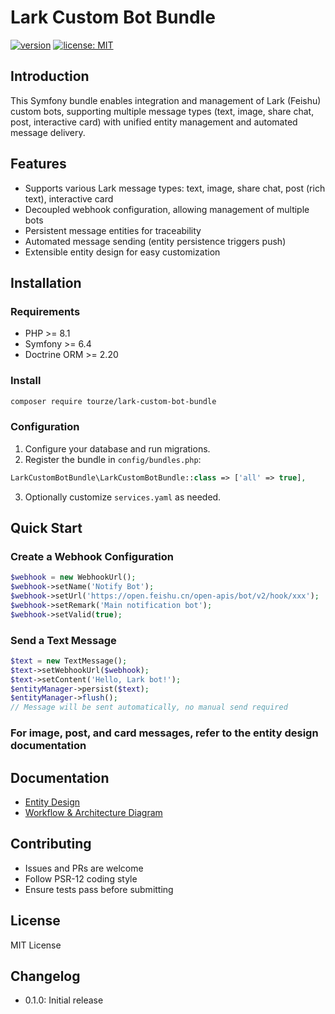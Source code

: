 # Lark Custom Bot Bundle

[![version](https://img.shields.io/badge/version-0.1.0-blue.svg)]() [![license: MIT](https://img.shields.io/badge/license-MIT-green.svg)]()

## Introduction

This Symfony bundle enables integration and management of Lark (Feishu) custom bots, supporting multiple message types (text, image, share chat, post, interactive card) with unified entity management and automated message delivery.

## Features

- Supports various Lark message types: text, image, share chat, post (rich text), interactive card
- Decoupled webhook configuration, allowing management of multiple bots
- Persistent message entities for traceability
- Automated message sending (entity persistence triggers push)
- Extensible entity design for easy customization

## Installation

### Requirements

- PHP >= 8.1
- Symfony >= 6.4
- Doctrine ORM >= 2.20

### Install

```bash
composer require tourze/lark-custom-bot-bundle
```

### Configuration

1. Configure your database and run migrations.
2. Register the bundle in `config/bundles.php`:

```php
LarkCustomBotBundle\LarkCustomBotBundle::class => ['all' => true],
```

3. Optionally customize `services.yaml` as needed.

## Quick Start

### Create a Webhook Configuration

```php
$webhook = new WebhookUrl();
$webhook->setName('Notify Bot');
$webhook->setUrl('https://open.feishu.cn/open-apis/bot/v2/hook/xxx');
$webhook->setRemark('Main notification bot');
$webhook->setValid(true);
```

### Send a Text Message

```php
$text = new TextMessage();
$text->setWebhookUrl($webhook);
$text->setContent('Hello, Lark bot!');
$entityManager->persist($text);
$entityManager->flush();
// Message will be sent automatically, no manual send required
```

### For image, post, and card messages, refer to the entity design documentation

## Documentation

- [Entity Design](./ENTITY.md)
- [Workflow & Architecture Diagram](./WORKFLOW.md)

## Contributing

- Issues and PRs are welcome
- Follow PSR-12 coding style
- Ensure tests pass before submitting

## License

MIT License

## Changelog

- 0.1.0: Initial release
